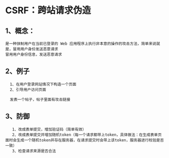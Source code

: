 # CSRF：跨站请求伪造
    
## 1、概念： 

    是一种挟制用户在当前已登录的 Web 应用程序上执行非本意的操作的攻击方法，简单来说就是，冒用用户身份发送恶意请求
    冒用用户身份信息，发送恶意请求
        
## 2、例子
      1、在用户登录网站情况下构造一个页面
      2、引导用户访问页面 
             
      发表一个帖子，帖子里面有攻击链接
       
## 3、防御
        
       1、改成表单提交，增加验证码（简单有效）
       2、改成表单提交并增加随机token（每一个请求都带上token，具体做法：在生成表单页面时会生成一个随机token并存在服务器，在请求提交时会带上该token，服务器进行校验是否一致）
       3、检查请求来源是否合法